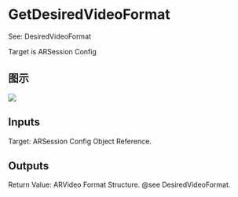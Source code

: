 # GetDesiredVideoFormat

See: DesiredVideoFormat

Target is ARSession Config

## 图示

![]($-20221218-17583485.png)

## Inputs

Target: ARSession Config Object Reference.  

## Outputs

Return Value: ARVideo Format Structure. @see DesiredVideoFormat.

